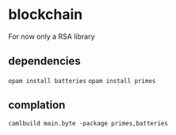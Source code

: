 # blockchain
For now only a RSA library

## dependencies
`opam install batteries`
`opam install primes`

## complation
`camlbuild main.byte -package primes,batteries`
